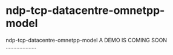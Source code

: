 # ndp-tcp-datacentre-omnetpp-model
ndp-tcp-datacentre-omnetpp-model
A DEMO IS COMING SOON ....................

